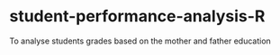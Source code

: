 # student-performance-analysis-R
To analyse students grades based on the mother and father education
